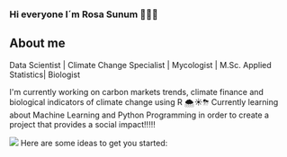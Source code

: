### Hi everyone I´m Rosa Sunum  👋💦🍄

## About me
Data Scientist | Climate Change Specialist | Mycologist | M.Sc. Applied Statistics| Biologist

I'm currently working on carbon markets trends, climate finance and biological indicators of climate change using R 🌨☀️⛈
Currently learning about Machine Learning and Python Programming in order to create a project that provides a social impact!!!!!

<img src = "https://clutteredgypsy.tumblr.com/post/519957757"> 
Here are some ideas to get you started:


